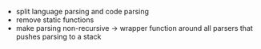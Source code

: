 
- split language parsing and code parsing
- remove static functions
- make parsing non-recursive
-> wrapper function around all parsers that pushes parsing to a stack